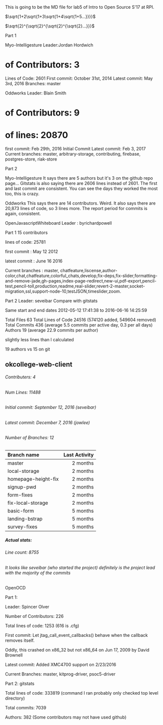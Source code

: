 This is going to be the MD file for lab5 of Intro to Open Source S'17 at RPI.

$\sqrt{1+2\sqrt{1+3\sqrt{1+4\sqrt{1+5...}}}}$

$\sqrt{2}^{\sqrt{2}^{\sqrt{2}^{\sqrt{2}...}}}$

Part 1

Myo-Intelligesture
Leader:Jordan Hordwich

  # of Contributors: 3
  Lines of Code: 2601
  First commit: October 31st, 2014
  Latest commit: May 3rd, 2016
  Branches: master

Oddworks
Leader: Blain Smith
  # of Contributors: 9
  # of lines: 20870
  first commit: Feb 29th, 2016 Initial Commit
  Latest commit: Feb 3, 2017
  Current branches: master, arbitrary-storage, contributing, firebase, postgres-store, riak-store

Part 2

Myo-Intelligesture
  It says there are 5 authors but it's 3 on the github repo page...
  Gitstats is also saying there are 2606 lines instead of 2601.
  The first and last commit are consistent. You can see the days they worked the most too, this is crazy.
 
Oddworks
  This says there are 14 contributors. Weird.
  It also  says there are 20,873 lines of code, so 3 lines more.
  The report period for commits is again, consistent.


OpenJavascriptWhiteboard
Leader : byrichardpowell

Part 1
15 contributors 

lines of code:
25781

first commit : May 12 2012

latest commit : June 16 2016

Current branches :
master, chatfeature,liscense,author-color,chat,chatfeature,colorful_chats,develop,fix-deps,fix-slider,formatting-and-remove-jade,gh-pages,index-page-redirect,new-ui,pdf-export,pencil-test,pencil-toll,production,readme,real-slider,revert-2-master,socket-migration,ssl,support-node-10,testJSON,timeslider,zoom.


Part 2
Leader: seveibar 
Compare with gitstats

Same start and end dates 
2012-05-12 17:41:38 to 2016-06-16 14:25:59

Total Files
63
Total Lines of Code
24516 (574120 added, 549604 removed)
Total Commits
436 (average 5.5 commits per active day, 0.3 per all days)
Authors
19 (average 22.9 commits per author)

slightly less lines than I calculated

19 authors vs 15 on git





## okcollege-web-client
###### Contributers: 4
###### Num Lines: 11488
###### Initial commit: September 12, 2016 (seveibar)
###### Latest commit: December 7, 2016 (jowlee)
###### Number of Branches: 12
| Branch name | Last Activity |
|:------------|--------------:|
| master | 2 months |
| local-storage | 2 months |
| homepage-height-fix | 2 months |
| signup-pwd | 2 months |
| form-fixes | 2 months |
| fix-local-storage | 2 months |
| basic-form | 5 months |
| landing-bstrap | 5 months |
| survey-fixes | 5 months |

##### Actual stats:
###### Line count:  8755
###### It looks like seveibar (who started the project) definitely is the project lead with the majority of the commits

OpenOCD

Part 1:

Leader: Spincer Olver

Number of Contributors: 226

Total lines of code: 1253 (616 is .cfg)

First commit: Let jtag_call_event_callbacks() behave when the callback removes itself.

Oddly, this crashed on x86_32 but not x86_64 on Jun 17, 2009 by David Brownell

Latest commit: Added XMC4700 support on 2/23/2016

Current Branches: master, kitprog-driver, psoc5-driver


Part 2: gitstats

Total lines of code: 333819 (command I ran probably only checked top level directory)

Total commits: 7039

Authors: 382 (Some contributors may not have used github)
